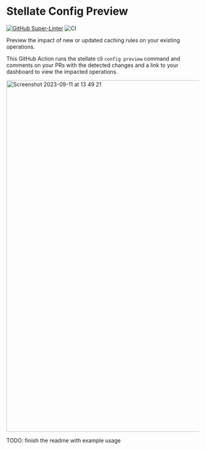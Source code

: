 # Stellate Config Preview

[![GitHub Super-Linter](https://github.com/actions/typescript-action/actions/workflows/linter.yml/badge.svg)](https://github.com/super-linter/super-linter)
![CI](https://github.com/actions/typescript-action/actions/workflows/ci.yml/badge.svg)

Preview the impact of new or updated caching rules on your existing operations.

This GitHub Action runs the stellate cli `config preview` command and comments
on your PRs with the detected changes and a link to your dashboard to view the
impacted operations.

<img width="916" alt="Screenshot 2023-09-11 at 13 49 21" src="https://github.com/StellateHQ/config-preview-action/assets/2750170/c40ddd3d-caa6-4c3b-8871-46bfc662184e">

TODO: finish the readme with example usage

